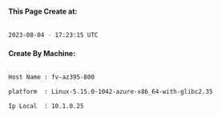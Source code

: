 
   
#### This Page Create at:

```bash

2023-08-04 - 17:23:15 UTC

```

#### Create By Machine:

```bash

Host Name : fv-az395-800

platform  : Linux-5.15.0-1042-azure-x86_64-with-glibc2.35

Ip Local  : 10.1.0.25

```

